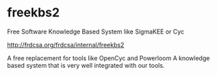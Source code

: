 # freekbs2
Free Software Knowledge Based System like SigmaKEE or Cyc

http://frdcsa.org/frdcsa/internal/freekbs2

<system>
  <title>
    FreeKBS
  </title>
  <short-description>
    A free replacement for tools like OpenCyc and Powerloom
  </short-description>
  <medium-description>
    A knowledge based system that is very well integrated with our
    tools.
  </medium-description>
  <long-description>
  </long-description>
</system>
